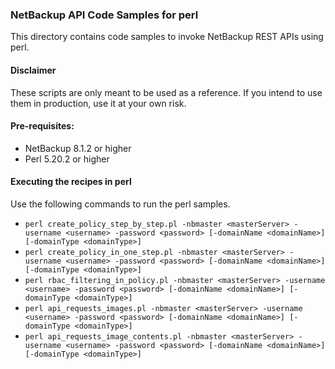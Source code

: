 ### NetBackup API Code Samples for perl

This directory contains code samples to invoke NetBackup REST APIs using perl.

#### Disclaimer

These scripts are only meant to be used as a reference. If you intend to use them in production, use it at your own risk.

#### Pre-requisites:

- NetBackup 8.1.2 or higher
- Perl 5.20.2 or higher

#### Executing the recipes in perl

Use the following commands to run the perl samples.
- `perl create_policy_step_by_step.pl -nbmaster <masterServer> -username <username> -password <password> [-domainName <domainName>] [-domainType <domainType>]`
- `perl create_policy_in_one_step.pl -nbmaster <masterServer> -username <username> -password <password> [-domainName <domainName>] [-domainType <domainType>]`
- `perl rbac_filtering_in_policy.pl -nbmaster <masterServer> -username <username> -password <password> [-domainName <domainName>] [-domainType <domainType>]`
- `perl api_requests_images.pl -nbmaster <masterServer> -username <username> -password <password> [-domainName <domainName>] [-domainType <domainType>]`
- `perl api_requests_image_contents.pl -nbmaster <masterServer> -username <username> -password <password> [-domainName <domainName>] [-domainType <domainType>]`
